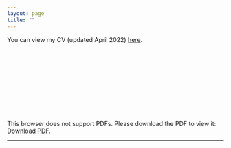 ```yaml
---
layout: page
title: ""
---
```


You can view my CV (updated April 2022) [here](assets/Fredriksson_cv_0422.pdf).

<object data="https://klaramcfredriksson.com/assets/Fredriksson_cv_0422.pdf" type="application/pdf" width="700px" height="700px">
    <embed src="https://klaramcfredriksson.com/assets/Fredriksson_cv_0422.pdf">
        <p>This browser does not support PDFs. Please download the PDF to view it: <a href="http://yoursite.com/the.pdf">Download PDF</a>.</p>
    </embed>
</object>

---
